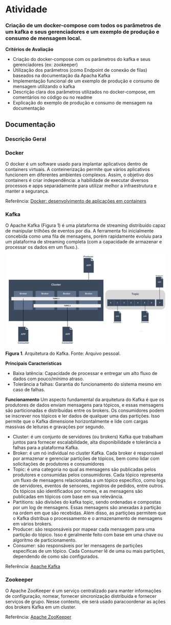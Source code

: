 # Atividade

### Criação de um docker-compose com todos os parâmetros de um kafka e seus gerenciadores e um exemplo de produção e consumo de mensagem local.

**Critérios de Avaliação**
- Criação do docker-compose com os parâmetros do kafka e seus gerenciadores (ex: zookeeper)
- Utilização dos parâmetros (como Endpoint de conexão de filas) baseados na documentação da Apacha Kafka
- Implementação funcional de um exemplo de produção e consumo de mensagem utilizando o kafka
- Descrição clara dos parâmetros utilizados no docker-compose, em comentários no código ou no readme
- Explicação do exemplo de produção e consumo de mensagem na documentação

## Documentação
### Descrição Geral

### Docker
O docker é um software usado para implantar aplicativos dentro de containers virtuais. A conteinerização permite que vários aplicativos funcionem em diferentes ambientes complexos. Assim, o objetivo dos containers é criar independência: a habilidade de executar diversos processos e apps separadamente para utilizar melhor a infraestrutura e manter a segurança.

Referência: [Docker: desenvolvimento de aplicações em containers](https://www.redhat.com/pt-br/topics/containers/what-is-docker)

### Kafka
O Apache Kafka (Figura 1) é uma plataforma de streaming distribuído capaz de manipular trilhões de eventos por dia. A ferramenta foi inicialmente concebida como uma fila de mensagens, porém rapidamente evoluiu para um plataforma de streaming completa (com a capacidade de armazenar e processar os dados em um fluxo.). 

<img width="1000" alt="image" src="https://github.com/Lucasx369/Modulo-8/blob/main/Atividade%202/assets/kafka.png">

**Figura 1**. Arquitetura do Kafka. Fonte: Arquivo pessoal.

**Principais Características**
- Baixa latência: Capacidade de processar e entregar um alto fluxo de dados com pouco/mínimo atraso.
- Tolerância a falhas: Garantia do funcionamento do sistema mesmo em caso de falhas.


**Funcionamento**
Um aspecto fundamental da arquitetura do Kafka é que os produtores de dados enviam mensagens para tópicos, e essas mensagens são particionadas e distribuídas entre os brokers. Os consumidores podem se inscrever nos tópicos e ler dados de qualquer uma das partições. Isso permite que o Kafka dimensione horizontalmente e lide com cargas massivas de leituras e gravações por segundo.


- Cluster: é um conjunto de servidores (ou brokers) Kafka que trabalham juntos para fornecer escalabilidade, alta disponibilidade e tolerância a falhas para a plataforma Kafka. 
- Broker: é um nó individual no cluster Kafka. Cada broker é responsável por armazenar e gerenciar partições de tópicos, bem como lidar com solicitações de produtores e consumidores
- Topic: é uma categoria no qual as mensagens são publicadas pelos produtores e consumidas pelos consumidores. Cada tópico representa um fluxo de mensagens relacionadas a um tópico específico, como logs de servidores, eventos de sensores, registros de pedidos, entre outros. Os tópicos são identificados por nomes, e as mensagens são publicadas em tópicos com base em sua relevância.
- Partitions: são divisões do kafka topic, sendo ordenadas e compostas por um log de mensagens. Essas mensagens são anexadas à partição na ordem em que são recebidas. Além disso, as partições permitem que o Kafka distribua o processamento e o armazenamento de mensagens em vários brokers.
- Producer: são responsáveis por mapear cada mensagem para uma partição do tópico. Isso é geralmente feito com base em uma chave ou algoritmo de particionamento. 
- Consumer: são responsáveis por ler mensagens de partições específicas de um tópico. Cada Consumer lê de uma ou mais partições, dependendo de como são configurados.

Referência: [Apache Kafka](https://medium.com/trainingcenter/apache-kafka-838882261e83)
### Zookeeper
O Apache ZooKeeper é um serviço centralizado para manter informações de configuração, nomear, fornecer sincronização distribuída e fornecer serviços de grupo. Nesse contexto, ele será usado paracoordenar as ações dos brokers Kafka em um cluster.

Referência: [Apache ZooKeeper](https://docs.aws.amazon.com/pt_br/emr/latest/ReleaseGuide/emr-zookeeper.html)
